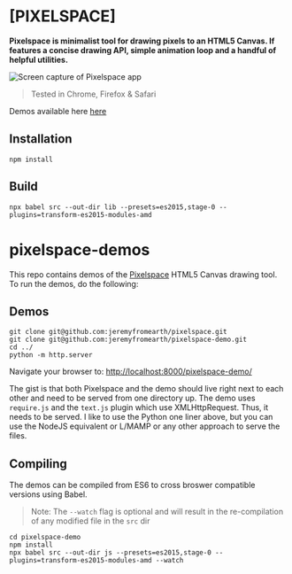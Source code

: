 # [PIXELSPACE]
**Pixelspace is minimalist tool for drawing pixels to an HTML5 Canvas. If features a concise drawing API, simple animation loop and a handful of helpful utilities.**

![Screen capture of Pixelspace app](docs/pixelscan.gif)

> Tested in Chrome, Firefox & Safari

Demos available here [here](https://github.com/jeremyfromearth/pixelspace-demo)

## Installation
```
npm install
```

## Build
```
npx babel src --out-dir lib --presets=es2015,stage-0 --plugins=transform-es2015-modules-amd
```

# pixelspace-demos

This repo contains demos of the [Pixelspace](https://github.com/jeremyfromearth/pixelspace) HTML5 Canvas drawing tool. To run the demos, do the following:

## Demos
```
git clone git@github.com:jeremyfromearth/pixelspace.git
git clone git@github.com:jeremyfromearth/pixelspace-demo.git
cd ../
python -m http.server
```
Navigate your browser to: [http://localhost:8000/pixelspace-demo/](http://localhost:8000/pixelspace-demo/)

The gist is that both Pixelspace and the demo should live right next to each other and need to be served from one directory up. The demo uses `require.js` and the `text.js` plugin which use XMLHttpRequest. Thus, it needs to be served. I like to use the Python one liner above, but you can use the NodeJS equivalent or L/MAMP or any other approach to serve the files.

## Compiling 
The demos can be compiled from ES6 to cross broswer compatible versions using Babel. 
> Note: The `--watch` flag is optional and will result in the re-compilation of any modified file in the `src` dir

```
cd pixelspace-demo
npm install
npx babel src --out-dir js --presets=es2015,stage-0 --plugins=transform-es2015-modules-amd --watch
```
